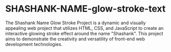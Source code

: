 # SHASHANK-NAME-glow-stroke-text
The Shashank Name Glow Stroke Project is a dynamic and visually appealing web project that utilizes HTML, CSS, and JavaScript to create an interactive glowing stroke effect around the name "Shashank". This project aims to demonstrate the creativity and versatility of front-end web development technologies.
